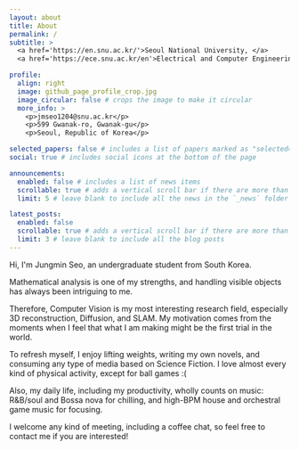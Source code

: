 ```yaml
---
layout: about
title: About
permalink: /
subtitle: >
  <a href='https://en.snu.ac.kr/'>Seoul National University, </a>
  <a href='https://ece.snu.ac.kr/en'>Electrical and Computer Engineering</a>.

profile:
  align: right
  image: github_page_profile_crop.jpg
  image_circular: false # crops the image to make it circular
  more_info: >
    <p>jmseo1204@snu.ac.kr</p>
    <p>599 Gwanak-ro, Gwanak-gu</p>
    <p>Seoul, Republic of Korea</p>

selected_papers: false # includes a list of papers marked as "selected={true}"
social: true # includes social icons at the bottom of the page

announcements:
  enabled: false # includes a list of news items
  scrollable: true # adds a vertical scroll bar if there are more than 3 news items
  limit: 5 # leave blank to include all the news in the `_news` folder

latest_posts:
  enabled: false
  scrollable: true # adds a vertical scroll bar if there are more than 3 new posts items
  limit: 3 # leave blank to include all the blog posts
---
```


Hi, I'm Jungmin Seo, an undergraduate student from South Korea.

Mathematical analysis is one of my strengths, and handling visible objects has always been intriguing to me.

Therefore, Computer Vision is my most interesting research field, especially 3D reconstruction, Diffusion, and SLAM. My motivation comes from the moments when I feel that what I am making might be the first trial in the world.

To refresh myself, I enjoy lifting weights, writing my own novels, and consuming any type of media based on Science Fiction. I love almost every kind of physical activity, except for ball games :(

Also, my daily life, including my productivity, wholly counts on music: R&B/soul and Bossa nova for chilling, and high-BPM house and orchestral game music for focusing.

I welcome any kind of meeting, including a coffee chat, so feel free to contact me if you are interested!
